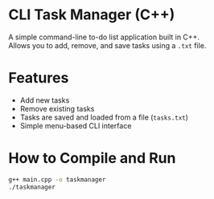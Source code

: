 # CLI Task Manager (C++)

A simple command-line to-do list application built in C++.  
Allows you to add, remove, and save tasks using a `.txt` file.

# Features

- Add new tasks
- Remove existing tasks
- Tasks are saved and loaded from a file (`tasks.txt`)
- Simple menu-based CLI interface

# How to Compile and Run

```bash
g++ main.cpp -o taskmanager
./taskmanager
